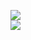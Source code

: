 [![](https://img.shields.io/badge/Made%20With-Github%20Spray-lightgrey.svg?style=for-the-badge&logo=github)](https://github.com/Annihil/github-spray#14500)  
[![](https://i.imgur.com/2DrTn0Z.gif)](https://github.com/Annihil/github-spray)